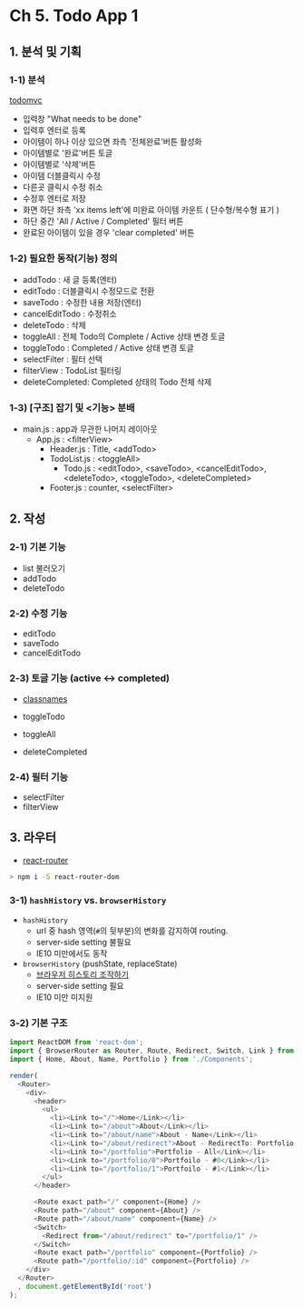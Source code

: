 # Ch 5. Todo App 1

## 1. 분석 및 기획

### 1-1) 분석

[todomvc](http://todomvc.com/examples/react/)

- 입력창 "What needs to be done"
- 입력후 엔터로 등록
- 아이템이 하나 이상 있으면 좌측 '전체완료'버튼 활성화
- 아이템별로 '완료'버튼 토글
- 아이템별로 '삭제'버튼
- 아이템 더블클릭시 수정
- 다른곳 클릭시 수정 취소
- 수정후 엔터로 저장
- 화면 하단 좌측 'xx items left'에 미완료 아이템 카운트 ( 단수형/복수형 표기 )
- 하단 중간 'All / Active / Completed' 필터 버튼
- 완료된 아이템이 있을 경우 'clear completed' 버튼

### 1-2) 필요한 동작(기능) 정의

- addTodo        : 새 글 등록(엔터)
- editTodo       : 더블클릭시 수정모드로 전환
- saveTodo       : 수정한 내용 저장(엔터)
- cancelEditTodo : 수정취소
- deleteTodo     : 삭제
- toggleAll      : 전체 Todo의 Complete / Active 상태 변경 토글
- toggleTodo     : Completed / Active 상태 변경 토글
- selectFilter   : 필터 선택
- filterView     : TodoList 필터링
- deleteCompleted: Completed 상태의 Todo 전체 삭제


### 1-3) [구조] 잡기 및 <기능> 분배

- main.js     : app과 무관한 나머지 레이아웃
  - App.js      : \<filterView>
    - Header.js   : Title, \<addTodo>
    - TodoList.js : \<toggleAll>
      - Todo.js     : \<editTodo>, \<saveTodo>, \<cancelEditTodo>, \<deleteTodo>, \<toggleTodo>, \<deleteCompleted>
    - Footer.js   : counter, \<selectFilter>


## 2. 작성

### 2-1) 기본 기능

- list 불러오기
- addTodo
- deleteTodo

### 2-2) 수정 기능

- editTodo
- saveTodo
- cancelEditTodo

### 2-3) 토글 기능 (active <-> completed)

- [classnames](https://github.com/JedWatson/classnames)

- toggleTodo
- toggleAll
- deleteCompleted

### 2-4) 필터 기능

- selectFilter
- filterView


## 3. 라우터

- [react-router](https://reacttraining.com/react-router/web/guides/quick-start)

```bash
> npm i -S react-router-dom
```


### 3-1) `hashHistory` vs. `browserHistory`
- `hashHistory`
  - url 중 hash 영역(`#`의 뒷부분)의 변화를 감지하여 routing.
  - server-side setting 불필요
  - IE10 미만에서도 동작
- `browserHistory` (pushState, replaceState)
  - [브라우저 히스토리 조작하기](https://developer.mozilla.org/ko/docs/Web/API/History_API)
  - server-side setting 필요
  - IE10 미만 미지원

### 3-2) 기본 구조

```js
import ReactDOM from 'react-dom';
import { BrowserRouter as Router, Route, Redirect, Switch, Link } from 'react-router-dom';
import { Home, About, Name, Portfolio } from './Components';

render(
  <Router>
    <div>
      <header>
        <ul>
          <li><Link to="/">Home</Link></li>
          <li><Link to="/about">About</Link></li>
          <li><Link to="/about/name">About - Name</Link></li>
          <li><Link to="/about/redirect">About - RedirectTo: Portfolio #1</Link></li>
          <li><Link to="/portfolio">Portfolio - All</Link></li>
          <li><Link to="/portfolio/0">Portfoilo - #0</Link></li>
          <li><Link to="/portfolio/1">Portfoilo - #1</Link></li>
        </ul>
      </header>

      <Route exact path="/" component={Home} />
      <Route path="/about" component={About} />
      <Route path="/about/name" component={Name} />
      <Switch>
        <Redirect from="/about/redirect" to="/portfolio/1" />
      </Switch>
      <Route exact path="/portfolio" component={Portfolio} />
      <Route path="/portfolio/:id" component={Portfolio} />
    </div>
  </Router>
  , document.getElementById('root')
);
```
